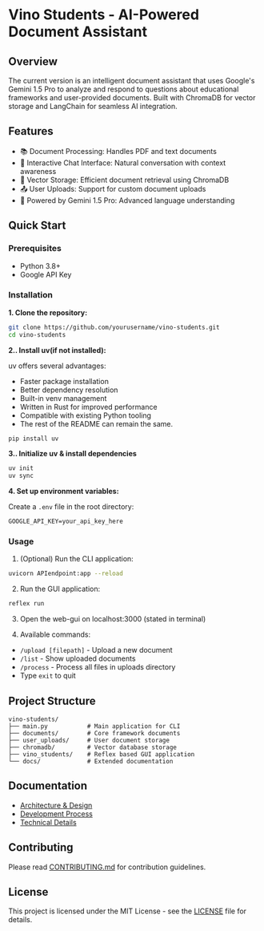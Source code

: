 # Vino Students - AI-Powered Document Assistant

## Overview

The current version is an intelligent document assistant that uses Google's Gemini 1.5 Pro to analyze and respond to questions about educational frameworks and user-provided documents. Built with ChromaDB for vector storage and LangChain for seamless AI integration.

## Features


- 📚 Document Processing: Handles PDF and text documents
- 💬 Interactive Chat Interface: Natural conversation with context awareness
- 🔄 Vector Storage: Efficient document retrieval using ChromaDB
- 📤 User Uploads: Support for custom document uploads
- 🤖 Powered by Gemini 1.5 Pro: Advanced language understanding

## Quick Start

### Prerequisites


- Python 3.8+
- Google API Key

### Installation


**1. Clone the repository:**

```bash
git clone https://github.com/yourusername/vino-students.git
cd vino-students
```

**2.. Install uv(if not installed):**

uv offers several advantages:

* Faster package installation
* Better dependency resolution
* Built-in venv management
* Written in Rust for improved performance
* Compatible with existing Python tooling
* The rest of the README can remain the same.


```bash
pip install uv
```

**3.. Initialize uv & install dependencies**
```bash
uv init
uv sync
```

**4. Set up environment variables:**

Create a `.env` file in the root directory:
```
GOOGLE_API_KEY=your_api_key_here
```

### Usage

1. (Optional) Run the CLI application:

```bash
uvicorn APIendpoint:app --reload
```

2. Run the GUI application:

```bash
reflex run
```

3. Open the web-gui on localhost:3000 (stated in terminal)

4.  Available commands:

- `/upload [filepath]` - Upload a new document
- `/list` - Show uploaded documents
- `/process` - Process all files in uploads directory
- Type `exit` to quit


## Project Structure

```
vino-students/
├── main.py           # Main application for CLI
├── documents/        # Core framework documents
├── user_uploads/     # User document storage
├── chromadb/         # Vector database storage
├── vino_students/    # Reflex based GUI application
└── docs/             # Extended documentation
```


## Documentation

- [Architecture & Design](docs/architecture/README.md)
- [Development Process](docs/process/development.md)
- [Technical Details](docs/technical/README.md)

## Contributing

Please read [CONTRIBUTING.md](CONTRIBUTING.md) for contribution guidelines.

## License


This project is licensed under the MIT License - see the [LICENSE](LICENSE) file for details.

